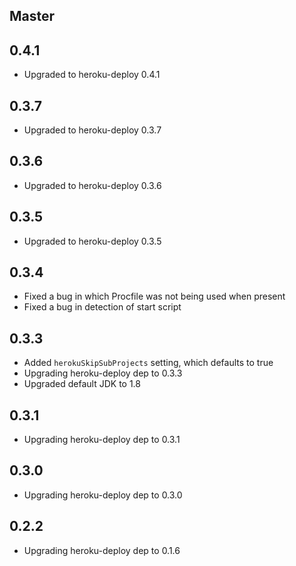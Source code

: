 ## Master

## 0.4.1

*  Upgraded to heroku-deploy 0.4.1

## 0.3.7

*  Upgraded to heroku-deploy 0.3.7

## 0.3.6

*  Upgraded to heroku-deploy 0.3.6

## 0.3.5

*  Upgraded to heroku-deploy 0.3.5

## 0.3.4

*  Fixed a bug in which Procfile was not being used when present
*  Fixed a bug in detection of start script

## 0.3.3

*  Added `herokuSkipSubProjects` setting, which defaults to true
*  Upgrading heroku-deploy dep to 0.3.3
*  Upgraded default JDK to 1.8

## 0.3.1

*  Upgrading heroku-deploy dep to 0.3.1

## 0.3.0

*  Upgrading heroku-deploy dep to 0.3.0

## 0.2.2

*  Upgrading heroku-deploy dep to 0.1.6
